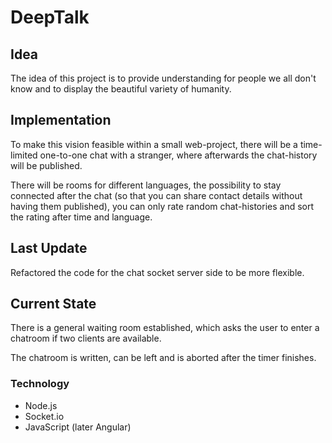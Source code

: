 # DeepTalk

## Idea

The idea of this project is to provide understanding for people we all don't know and to display the beautiful variety of humanity.

## Implementation

To make this vision feasible within a small web-project, there will be a time-limited one-to-one chat with a stranger, where afterwards the chat-history will be published.

There will be rooms for different languages, the possibility to stay connected after the chat (so that you can share contact details without having them published), you can only rate random chat-histories and sort the rating after time and language.

## Last Update

Refactored the code for the chat socket server side to be more flexible.

## Current State

There is a general waiting room established, which asks the user to enter a chatroom if two clients are available.

The chatroom is written, can be left and is aborted after the timer finishes.

### Technology

- Node.js
- Socket.io
- JavaScript (later Angular)


